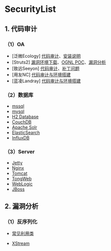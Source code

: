 # SecurityList

## 1. 代码审计 ##

### （1）OA ###

* [泛微Ecology]
[代码审计](https://github.com/ax1sX/SecurityList/blob/main/Ecology9/EcologyAudit.md)、[安装说明](https://github.com/ax1sX/SecurityList/blob/main/Ecology9/install.md)
* [Struts2]
[漏洞环境下载](https://github.com/ax1sX/SecurityList/tree/main/Struts2/demo)、[OGNL POC](https://github.com/ax1sX/SecurityList/blob/main/Struts2/POC%E8%A7%A3%E6%9E%90.md)、[漏洞分析](https://github.com/ax1sX/SecurityList/blob/main/Struts2/Struts2%E6%BC%8F%E6%B4%9E%E5%88%86%E6%9E%90.md)
* [致远Seeyon]
[代码审计](https://github.com/ax1sX/SecurityList/blob/main/Seeyon/SeeyonAudit.md)、[补丁问题](https://github.com/ax1sX/SecurityList/blob/main/Seeyon/clazzDecompile.md)
* [用友NC]
[代码审计与环境搭建](https://github.com/ax1sX/SecurityList/blob/main/Yongyou/yongyou_NC_Audit.md)
* [蓝凌Landray]
[代码审计与环境搭建](https://github.com/ax1sX/SecurityList/blob/main/Landray/LandrayEkpAudit.md)

### （2）数据库 ###
* [mssql](https://github.com/ax1sX/SecurityList/blob/main/SQL/mssql.md)
* [mysql](https://github.com/ax1sX/SecurityList/blob/main/SQL/mysql.md)
* [H2 Database](https://github.com/ax1sX/SecurityList/blob/main/Database/H2%20Database.md)
* [CouchDB](https://github.com/ax1sX/SecurityList/blob/main/Database/CouchDB.md)
* [Apache Solr](https://github.com/ax1sX/SecurityList/blob/main/Database/Apache%20Solr.md)
* [ElasticSearch](https://github.com/ax1sX/SecurityList/blob/main/Database/ElasticSearch.md)
* [InfluxDB](https://github.com/ax1sX/SecurityList/blob/main/Database/InfluxDB.md)

### （3）Server ###
* [Jetty](https://github.com/ax1sX/SecurityList/blob/main/Server/Jetty.md)
* [Nginx](https://github.com/ax1sX/SecurityList/blob/main/Server/Nginx.md)
* [Tomcat](https://github.com/ax1sX/SecurityList/blob/main/Server/Tomcat.md)
* [TongWeb](https://github.com/ax1sX/SecurityList/blob/main/Server/TongWeb.md)
* [WebLogic](https://github.com/ax1sX/SecurityList/blob/main/Server/Weblogic.md)
* [JBoss](https://github.com/ax1sX/SecurityList/blob/main/Server/Jboss.md)


## 2. 漏洞分析 ##

### （1）反序列化 ###
* [常见利用类](https://github.com/ax1sX/SecurityList/blob/main/Deserialization/%E5%B8%B8%E8%A7%81%E5%88%A9%E7%94%A8%E7%B1%BB.md)

* [XStream](https://github.com/ax1sX/SecurityList/blob/main/Deserialization/xstream.md)




